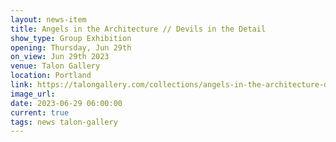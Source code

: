 ```yaml
---
layout: news-item
title: Angels in the Architecture // Devils in the Detail
show_type: Group Exhibition
opening: Thursday, Jun 29th
on_view: Jun 29th 2023
venue: Talon Gallery
location: Portland
link: https://talongallery.com/collections/angels-in-the-architecture-devils-in-the-detail-1?page=1
image_url:
date: 2023-06-29 06:00:00
current: true
tags: news talon-gallery
---
```

 